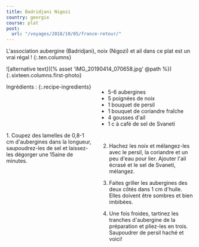 ```yaml
---
title: Badridjani Nigozi
country: georgie
course: plat
post:
  url: "/voyages/2018/10/05/france-retour/"
---
```


L'association aubergine (Badridjani), noix (Nigozi) et ail dans ce plat est un vrai régal !
{:.ten.columns}

<!--fin extrait-->

![alternative text]({% asset 'IMG_20190414_070658.jpg' @path %})
{:.sixteen.columns.first-photo}

<div class="four columns" markdown="1">
Ingrédients :
{:.recipe-ingredients}

- 5-6 aubergines
- 5 poignées de noix
- 1 bouquet de persil
- 1 bouquet de coriandre fraîche
- 4 gousses d'ail
- 1 c à café de sel de Svaneti
</div>

<div class="ten columns" markdown="1">
1. Coupez des lamelles de 0,8-1 cm d'aubergines dans la longueur, saupoudrez-les de sel et laissez-les dégorger une 15aine de minutes.

2. Hachez les noix et mélangez-les avec le persil, la coriandre et un peu d'eau pour lier. Ajouter l'ail écrasé et le sel de Svaneti, mélangez.

3. Faites griller les aubergines des deux côtés dans 1 cm d'huile. Elles doivent être sombres et bien imbibées.

4. Une fois froides, tartinez les tranches d'aubergine de la préparation et pliez-les en trois. Saupoudrer de persil haché et voici!
</div>
